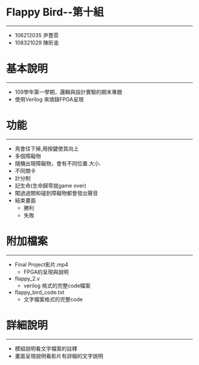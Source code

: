 # Flappy Bird--第十組
---
- 106212035 尹薔雰   
- 108321029 陳昕渝

# 基本說明
---
- 109學年第一學期，邏輯與設計實驗的期末專題
- 使用Verilog 來燒錄FPGA呈現
# 功能
---
- 鳥會往下掉,用按鍵使其向上
- 多個障礙物
- 隨機出現障礙物，會有不同位置.大小.
- 不同關卡
- 計分制
- 記生命(生命歸零就game over)
- 闖過過關和碰到障礙物都會發出聲音
- 結束畫面
    - 勝利
    - 失敗
# 附加檔案
---
- Final Project影片.mp4
    - FPGA的呈現與說明
- flappy_2.v 
    - verilog 格式的完整code檔案
- flappy_bird_code.txt
    - 文字檔案格式的完整code
# 詳細說明
---
- 模組說明看文字檔案的註釋
- 畫面呈現說明看影片有詳細的文字說明
